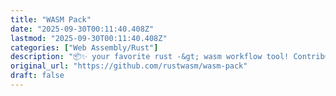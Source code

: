 ```yaml
---
title: "WASM Pack"
date: "2025-09-30T00:11:40.408Z"
lastmod: "2025-09-30T00:11:40.408Z"
categories: ["Web Assembly/Rust"]
description: "📦✨ your favorite rust -&gt; wasm workflow tool! Contribute to drager/wasm-pack development by creating an account on GitHub."
original_url: "https://github.com/rustwasm/wasm-pack"
draft: false
---
```

